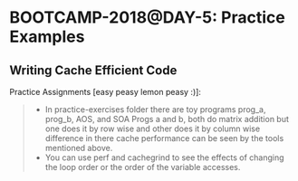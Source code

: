 # BOOTCAMP-2018@DAY-5: Practice Examples

## Writing Cache Efficient Code

Practice Assignments [easy peasy lemon peasy :)]:
> * In practice-exercises folder there are toy programs prog_a, prog_b, AOS, and SOA Progs a and b, both do matrix addition but one does it by row wise and other does it by column wise difference in there cache performance can be seen by the tools mentioned above.
> * You can use perf and cachegrind to see the effects of changing the loop order or the order of the variable accesses. 

